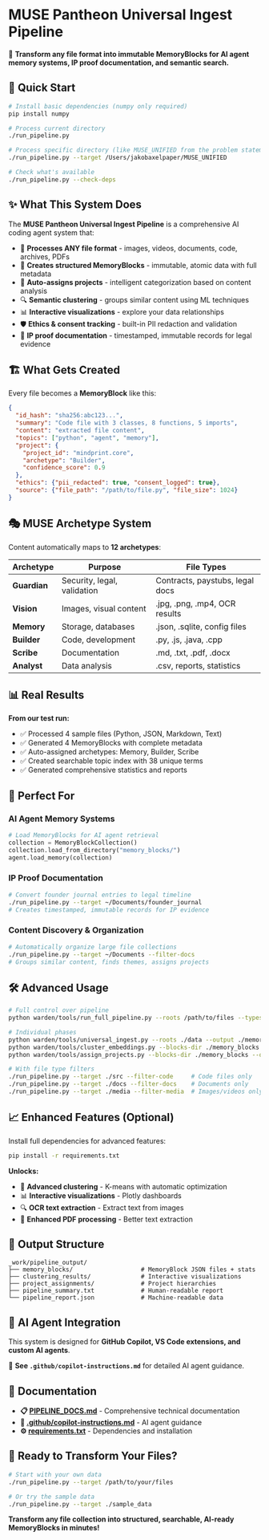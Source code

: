# MUSE Pantheon Universal Ingest Pipeline

🌟 **Transform any file format into immutable MemoryBlocks for AI agent memory systems, IP proof documentation, and semantic search.**

## 🚀 Quick Start

```bash
# Install basic dependencies (numpy only required)
pip install numpy

# Process current directory
./run_pipeline.py

# Process specific directory (like MUSE_UNIFIED from the problem statement)
./run_pipeline.py --target /Users/jakobaxelpaper/MUSE_UNIFIED

# Check what's available
./run_pipeline.py --check-deps
```

## ✨ What This System Does

The **MUSE Pantheon Universal Ingest Pipeline** is a comprehensive AI coding agent system that:

- 📁 **Processes ANY file format** - images, videos, documents, code, archives, PDFs
- 🧠 **Creates structured MemoryBlocks** - immutable, atomic data with full metadata  
- 🎯 **Auto-assigns projects** - intelligent categorization based on content analysis
- 🔍 **Semantic clustering** - groups similar content using ML techniques
- 📊 **Interactive visualizations** - explore your data relationships
- 🛡️ **Ethics & consent tracking** - built-in PII redaction and validation
- 📝 **IP proof documentation** - timestamped, immutable records for legal evidence

## 🏗️ What Gets Created

Every file becomes a **MemoryBlock** like this:

```json
{
  "id_hash": "sha256:abc123...",
  "summary": "Code file with 3 classes, 8 functions, 5 imports", 
  "content": "extracted file content",
  "topics": ["python", "agent", "memory"],
  "project": {
    "project_id": "mindprint.core",
    "archetype": "Builder", 
    "confidence_score": 0.9
  },
  "ethics": {"pii_redacted": true, "consent_logged": true},
  "source": {"file_path": "/path/to/file.py", "file_size": 1024}
}
```

## 🎭 MUSE Archetype System

Content automatically maps to **12 archetypes**:

| Archetype | Purpose | File Types |
|-----------|---------|------------|
| **Guardian** | Security, legal, validation | Contracts, paystubs, legal docs |
| **Vision** | Images, visual content | .jpg, .png, .mp4, OCR results |
| **Memory** | Storage, databases | .json, .sqlite, config files |
| **Builder** | Code, development | .py, .js, .java, .cpp |
| **Scribe** | Documentation | .md, .txt, .pdf, .docx |
| **Analyst** | Data analysis | .csv, reports, statistics |

## 📊 Real Results

**From our test run:**
- ✅ Processed 4 sample files (Python, JSON, Markdown, Text)
- ✅ Generated 4 MemoryBlocks with complete metadata
- ✅ Auto-assigned archetypes: Memory, Builder, Scribe
- ✅ Created searchable topic index with 38 unique terms
- ✅ Generated comprehensive statistics and reports

## 🎯 Perfect For

### **AI Agent Memory Systems**
```python
# Load MemoryBlocks for AI agent retrieval
collection = MemoryBlockCollection() 
collection.load_from_directory("memory_blocks/")
agent.load_memory(collection)
```

### **IP Proof Documentation** 
```bash
# Convert founder journal entries to legal timeline
./run_pipeline.py --target ~/Documents/founder_journal
# Creates timestamped, immutable records for IP evidence
```

### **Content Discovery & Organization**
```bash
# Automatically organize large file collections
./run_pipeline.py --target ~/Documents --filter-docs
# Groups similar content, finds themes, assigns projects
```

## 🛠️ Advanced Usage

```bash
# Full control over pipeline
python warden/tools/run_full_pipeline.py --roots /path/to/files --types .py .md .pdf

# Individual phases  
python warden/tools/universal_ingest.py --roots ./data --output ./memory_blocks
python warden/tools/cluster_embeddings.py --blocks-dir ./memory_blocks --output-dir ./clusters
python warden/tools/assign_projects.py --blocks-dir ./memory_blocks --output-dir ./projects

# With file type filters
./run_pipeline.py --target ./src --filter-code     # Code files only
./run_pipeline.py --target ./docs --filter-docs    # Documents only  
./run_pipeline.py --target ./media --filter-media  # Images/videos only
```

## 📈 Enhanced Features (Optional)

Install full dependencies for advanced features:

```bash
pip install -r requirements.txt
```

**Unlocks:**
- 🧠 **Advanced clustering** - K-means with automatic optimization
- 📊 **Interactive visualizations** - Plotly dashboards 
- 🔍 **OCR text extraction** - Extract text from images
- 📄 **Enhanced PDF processing** - Better text extraction

## 📁 Output Structure

```
_work/pipeline_output/
├── memory_blocks/                   # MemoryBlock JSON files + stats
├── clustering_results/              # Interactive visualizations
├── project_assignments/             # Project hierarchies  
├── pipeline_summary.txt             # Human-readable report
└── pipeline_report.json             # Machine-readable data
```

## 🤖 AI Agent Integration

This system is designed for **GitHub Copilot, VS Code extensions, and custom AI agents**. 

👀 **See `.github/copilot-instructions.md`** for detailed AI agent guidance.

## 📖 Documentation

- **📋 [PIPELINE_DOCS.md](PIPELINE_DOCS.md)** - Comprehensive technical documentation
- **🤖 [.github/copilot-instructions.md](.github/copilot-instructions.md)** - AI agent guidance
- **⚙️ [requirements.txt](requirements.txt)** - Dependencies and installation

## 🎉 Ready to Transform Your Files?

```bash
# Start with your own data
./run_pipeline.py --target /path/to/your/files

# Or try the sample data
./run_pipeline.py --target ./sample_data
```

**Transform any file collection into structured, searchable, AI-ready MemoryBlocks in minutes!**
